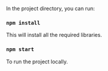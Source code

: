

In the project directory, you can run:

### `npm install`

This will install all the required libraries.

### `npm start`

To run the project locally.

